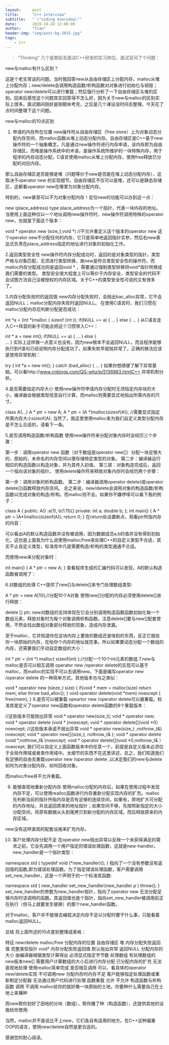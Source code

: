 ```yaml
---
layout:     post
title:      "C++ interview"
subtitle:   " \"coding everyday\""
date:       2019-10-28 12:00:00
author:     "Tian"
header-img: "img/post-bg-2015.jpg"
tags:
    - C++
---
```

> “Thinking”
几个星期前去面试C++研发的实习岗位，面试官问了个问题：

new与malloc有什么区别？

这是个老生常谈的问题。当时我回答new从自由存储区上分配内存，malloc从堆上分配内存；new/delete会调用构造函数/析构函数对对象进行初始化与销毁；operator new/delete可以进行重载；然后强行分析了一下自由存储区与堆的区别。回来后感觉这个问题其实回答得不怎么好，因为关于new与malloc的区别实际上很多。面试期间刚好是刚期末考完，之后是几个课设没时间去整理。今天花了点时间整理下这个问题。

new与malloc的10点区别
1. 申请的内存所在位置
new操作符从自由存储区（free store）上为对象动态分配内存空间，而malloc函数从堆上动态分配内存。自由存储区是C++基于new操作符的一个抽象概念，凡是通过new操作符进行内存申请，该内存即为自由存储区。而堆是操作系统中的术语，是操作系统所维护的一块特殊内存，用于程序的内存动态分配，C语言使用malloc从堆上分配内存，使用free释放已分配的对应内存。

那么自由存储区是否能够是堆（问题等价于new是否能在堆上动态分配内存），这取决于operator new 的实现细节。自由存储区不仅可以是堆，还可以是静态存储区，这都看operator new在哪里为对象分配内存。

特别的，new甚至可以不为对象分配内存！定位new的功能可以办到这一点：

new (place_address) type
place_address为一个指针，代表一块内存的地址。当使用上面这种仅以一个地址调用new操作符时，new操作符调用特殊的operator new，也就是下面这个版本：

void * operator new (size_t,void *) //不允许重定义这个版本的operator new
这个operator new不分配任何的内存，它只是简单地返回指针实参，然后右new表达式负责在place_address指定的地址进行对象的初始化工作。

2.返回类型安全性
new操作符内存分配成功时，返回的是对象类型的指针，类型严格与对象匹配，无须进行类型转换，故new是符合类型安全性的操作符。而malloc内存分配成功则是返回void * ，需要通过强制类型转换将void*指针转换成我们需要的类型。
类型安全很大程度上可以等价于内存安全，类型安全的代码不会试图方法自己没被授权的内存区域。关于C++的类型安全性可说的又有很多了。

3.内存分配失败时的返回值
new内存分配失败时，会抛出bac_alloc异常，它不会返回NULL；malloc分配内存失败时返回NULL。
在使用C语言时，我们习惯在malloc分配内存后判断分配是否成功：

int *a  = (int *)malloc ( sizeof (int ));
if(NULL == a)
{
    ...
}
else 
{
    ...
}
从C语言走入C++阵营的新手可能会把这个习惯带入C++：

int * a = new int();
if(NULL == a)
{
    ...
}
else
{   
    ...
}
实际上这样做一点意义也没有，因为new根本不会返回NULL，而且程序能够执行到if语句已经说明内存分配成功了，如果失败早就抛异常了。正确的做法应该是使用异常机制：

try
{
    int *a = new int();
}
catch (bad_alloc)
{
    ...
}
如果你想顺便了解下异常基础，可以看http://www.cnblogs.com/QG-whz/p/5136883.htmlC++ 异常机制分析。

4.是否需要指定内存大小
使用new操作符申请内存分配时无须指定内存块的大小，编译器会根据类型信息自行计算，而malloc则需要显式地指出所需内存的尺寸。

class A{...}
A * ptr = new A;
A * ptr = (A *)malloc(sizeof(A)); //需要显式指定所需内存大小sizeof(A);
当然了，我这里使用malloc来为我们自定义类型分配内存是不怎么合适的，请看下一条。

5.是否调用构造函数/析构函数
使用new操作符来分配对象内存时会经历三个步骤：

第一步：调用operator new 函数（对于数组是operator new[]）分配一块足够大的，原始的，未命名的内存空间以便存储特定类型的对象。
第二步：编译器运行相应的构造函数以构造对象，并为其传入初值。
第三部：对象构造完成后，返回一个指向该对象的指针。
使用delete操作符来释放对象内存时会经历两个步骤：

第一步：调用对象的析构函数。
第二步：编译器调用operator delete(或operator delete[])函数释放内存空间。
总之来说，new/delete会调用对象的构造函数/析构函数以完成对象的构造/析构。而malloc则不会。如果你不嫌啰嗦可以看下我的例子：

class A
{
public:
    A() :a(1), b(1.11){}
private:
    int a;
    double b;
};
int main()
{
    A * ptr = (A*)malloc(sizeof(A));
    return 0;
}
在return处设置断点，观看ptr所指内存的内容：



可以看出A的默认构造函数并没有被调用，因为数据成员a,b的值并没有得到初始化，这也是上面我为什么说使用malloc/free来处理C++的自定义类型不合适，其实不止自定义类型，标准库中凡是需要构造/析构的类型通通不合适。

而使用new来分配对象时：

int main()
{
    A * ptr = new A;
}
查看程序生成的汇编代码可以发现，A的默认构造函数被调用了：



6.对数组的处理
C++提供了new[]与delete[]来专门处理数组类型:

A * ptr = new A[10];//分配10个A对象
使用new[]分配的内存必须使用delete[]进行释放：

delete [] ptr;
new对数组的支持体现在它会分别调用构造函数函数初始化每一个数组元素，释放对象时为每个对象调用析构函数。注意delete[]要与new[]配套使用，不然会找出数组对象部分释放的现象，造成内存泄漏。

至于malloc，它并知道你在这块内存上要放的数组还是啥别的东西，反正它就给你一块原始的内存，在给你个内存的地址就完事。所以如果要动态分配一个数组的内存，还需要我们手动自定数组的大小：

int * ptr = (int *) malloc( sizeof(int) );//分配一个10个int元素的数组
7.new与malloc是否可以相互调用
operator new /operator delete的实现可以基于malloc，而malloc的实现不可以去调用new。下面是编写operator new /operator delete 的一种简单方式，其他版本也与之类似：

void * operator new (sieze_t size)
{
    if(void * mem = malloc(size)
        return mem;
    else
        throw bad_alloc();
}
void operator delete(void *mem) noexcept
{
    free(mem);
}
8.是否可以被重载
opeartor new /operator delete可以被重载。标准库是定义了operator new函数和operator delete函数的8个重载版本：

//这些版本可能抛出异常
void * operator new(size_t);
void * operator new[](size_t);
void * operator delete (void * )noexcept;
void * operator delete[](void *0）noexcept;
//这些版本承诺不抛出异常
void * operator new(size_t ,nothrow_t&) noexcept;
void * operator new[](size_t, nothrow_t& );
void * operator delete (void *,nothrow_t& )noexcept;
void * operator delete[](void *0,nothrow_t& ）noexcept;
我们可以自定义上面函数版本中的任意一个，前提是自定义版本必须位于全局作用域或者类作用域中。太细节的东西不在这里讲述，总之，我们知道我们有足够的自由去重载operator new /operator delete ,以决定我们的new与delete如何为对象分配内存，如何回收对象。

而malloc/free并不允许重载。

9. 能够直观地重新分配内存
使用malloc分配的内存后，如果在使用过程中发现内存不足，可以使用realloc函数进行内存重新分配实现内存的扩充。realloc先判断当前的指针所指内存是否有足够的连续空间，如果有，原地扩大可分配的内存地址，并且返回原来的地址指针；如果空间不够，先按照新指定的大小分配空间，将原有数据从头到尾拷贝到新分配的内存区域，而后释放原来的内存区域。

new没有这样直观的配套设施来扩充内存。

10. 客户处理内存分配不足
在operator new抛出异常以反映一个未获得满足的需求之前，它会先调用一个用户指定的错误处理函数，这就是new-handler。new_handler是一个指针类型：

namespace std
{
    typedef void (*new_handler)();
}
指向了一个没有参数没有返回值的函数,即为错误处理函数。为了指定错误处理函数，客户需要调用set_new_handler，这是一个声明于的一个标准库函数:

namespace std
{
    new_handler set_new_handler(new_handler p ) throw();
}
set_new_handler的参数为new_handler指针，指向了operator new 无法分配足够内存时该调用的函数。其返回值也是个指针，指向set_new_handler被调用前正在执行（但马上就要发生替换）的那个new_handler函数。

对于malloc，客户并不能够去编程决定内存不足以分配时要干什么事，只能看着malloc返回NULL。

总结
将上面所述的10点差别整理成表格：

特征	new/delete	malloc/free
分配内存的位置	自由存储区	堆
内存分配失败返回值	完整类型指针	void*
内存分配失败返回值	默认抛出异常	返回NULL
分配内存的大小	由编译器根据类型计算得出	必须显式指定字节数
处理数组	有处理数组的new版本new[]	需要用户计算数组的大小后进行内存分配
已分配内存的扩充	无法直观地处理	使用realloc简单完成
是否相互调用	可以，看具体的operator new/delete实现	不可调用new
分配内存时内存不足	客户能够指定处理函数或重新制定分配器	无法通过用户代码进行处理
函数重载	允许	不允许
构造函数与析构函数	调用	不调用
malloc给你的就好像一块原始的土地，你要种什么需要自己在土地上来播种



而new帮你划好了田地的分块（数组），帮你播了种（构造函数），还提供其他的设施给你使用:



当然，malloc并不是说比不上new，它们各自有适用的地方。在C++这种偏重OOP的语言，使用new/delete自然是更合适的。

感谢您的耐心阅读。